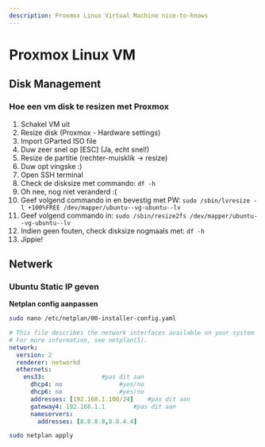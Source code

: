 ```yaml
---
description: Proxmox Linux Virtual Machine nice-to-knows
---
```


# Proxmox Linux VM

## Disk Management

### Hoe een vm disk te resizen met Proxmox

1. Schakel VM uit
2. Resize disk (Proxmox - Hardware settings)
3. Import GParted ISO file
4. Duw zeer snel op [ESC] (Ja, echt snel!)
5. Resize de partitie (rechter-muisklik -> resize)
6. Duw opt vingske :)
7. Open SSH terminal
8. Check de disksize met commando: ``df -h``
9. Oh nee, nog niet veranderd :(
10. Geef volgend commando in en bevestig met PW: ``sudo /sbin/lvresize -l +100%FREE /dev/mapper/ubuntu--vg-ubuntu--lv``
11. Geef volgend commando in: ``sudo /sbin/resize2fs /dev/mapper/ubuntu--vg-ubuntu--lv``
12. Indien geen fouten, check disksize nogmaals met: ``df -h``
13. Jippie!

## Netwerk

### Ubuntu Static IP geven

**Netplan config aanpassen**

```bash
sudo nano /etc/netplan/00-installer-config.yaml
```


```yaml
# This file describes the network interfaces available on your system
# For more information, see netplan(5).
network:
  version: 2
  renderer: networkd
  ethernets:
    ens33:                #pas dit aan
      dhcp4: no                #yes/no
      dhcp6: no                #yes/no
      addresses: [192.168.1.100/24]    #pas dit aan
      gateway4: 192.168.1.1        #pas dit aan
      nameservers:
        addresses: [8.8.8.8,8.8.4.4]
```

```bash
sudo netplan apply
```